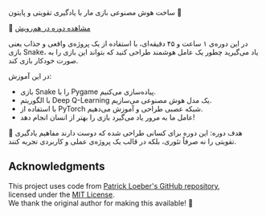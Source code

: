 ساخت هوش مصنوعی بازی مار با یادگیری تقویتی و پایتون 🐍

🎥 [مشاهده دوره در هم‌رویش]([/https://hamruyesh.com/product/reinforcement-learning-by-snake-project-tutorial])

در این دوره‌ی ۱ ساعت و ۴۵ دقیقه‌ای، با استفاده از یک پروژه‌ی واقعی و جذاب یعنی بازی Snake، یاد می‌گیرید چطور یک عامل هوشمند طراحی کنید که بتواند این بازی را به صورت خودکار بازی کند. 

در این آموزش:
- بازی Snake را با Pygame پیاده‌سازی می‌کنیم.
- با الگوریتم Deep Q-Learning یک مدل هوش مصنوعی می‌سازیم.
- با استفاده از PyTorch شبکه عصبی طراحی و آموزش می‌دهیم.
- عامل ما به مرور یاد می‌گیرد بازی را بهتر از انسان انجام دهد!

🎯 هدف دوره:
این دوره برای کسانی طراحی شده که دوست دارند مفاهیم یادگیری تقویتی را نه صرفاً تئوری، بلکه در قالب یک پروژه‌ی عملی و کاربردی تجربه کنند.




## Acknowledgments
This project uses code from [Patrick Loeber's GitHub repository](https://github.com/patrickloeber/snake-ai-pytorch/tree/main),  
licensed under the [MIT License](https://github.com/patrickloeber/snake-ai-pytorch/blob/main/LICENSE).  
We thank the original author for making this available! 🙌

